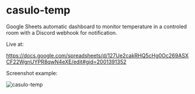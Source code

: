 # casulo-temp
Google Sheets automatic dashboard to monitor temperature in a controled room with a Discord webhook for notification.

Live at:

https://docs.google.com/spreadsheets/d/127Ue2cakRHQ5cHg0Oc269ASXCF22WgnUYPR8qwN4eXE/edit#gid=2001391352


Screenshot example:

![casulo-temp](https://user-images.githubusercontent.com/23189590/231263389-27244881-42b3-471d-a3b5-310a88565ff4.png)
